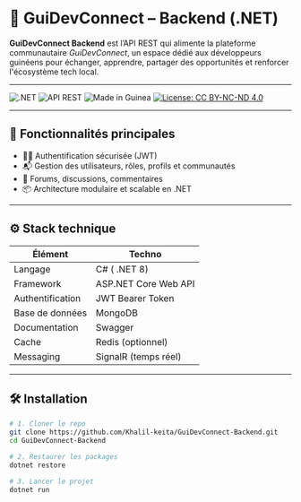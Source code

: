 # 🧠 GuiDevConnect – Backend (.NET)

**GuiDevConnect Backend** est l’API REST qui alimente la plateforme communautaire _GuiDevConnect_, un espace dédié aux développeurs guinéens pour échanger, apprendre, partager des opportunités et renforcer l'écosystème tech local.

---

![.NET](https://img.shields.io/badge/.NET-7.0-blue?style=flat-square&logo=dotnet)
![API REST](https://img.shields.io/badge/API-RESTful-green?style=flat-square)
![Made in Guinea](https://img.shields.io/badge/Made%20with-%E2%9D%A4%20in%20Guinea-red?style=flat-square)
[![License: CC BY-NC-ND 4.0](https://img.shields.io/badge/License-CC--BY--NC--ND%204.0-lightgrey.svg)](https://creativecommons.org/licenses/by-nc-nd/4.0/)

---

## 🚀 Fonctionnalités principales

- 🧑‍💻 Authentification sécurisée (JWT)
- 📬 Gestion des utilisateurs, rôles, profils et communautés
- 🧵 Forums, discussions, commentaires
- 📦 Architecture modulaire et scalable en .NET

---

## ⚙️ Stack technique

| Élément           | Techno                            |
|------------------|-----------------------------------|
| Langage          | C# ( .NET 8)                      |
| Framework        | ASP.NET Core Web API              |
| Authentification | JWT Bearer Token                  |
| Base de données  |  MongoDB                          |
| Documentation    | Swagger                           |
| Cache            | Redis (optionnel)                 |
| Messaging        | SignalR (temps réel)              |  

---

## 🛠️ Installation

```bash
# 1. Cloner le repo
git clone https://github.com/Khalil-keita/GuiDevConnect-Backend.git
cd GuiDevConnect-Backend

# 2. Restaurer les packages
dotnet restore

# 3. Lancer le projet
dotnet run
